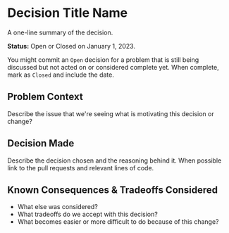 # Decision Title Name

A one-line summary of the decision.

**Status:** Open or Closed on January 1, 2023.

You might commit an `Open` decision for a problem that is still being discussed but not acted on or considered complete yet. When complete, mark as `Closed` and include the date.

## Problem Context

Describe the issue that we're seeing what is motivating this decision or change?

## Decision Made

Describe the decision chosen and the reasoning behind it. When possible link to the pull requests and relevant lines of code.

## Known Consequences & Tradeoffs Considered

* What else was considered? 
* What tradeoffs do we accept with this decision?
* What becomes easier or more difficult to do because of this change?
